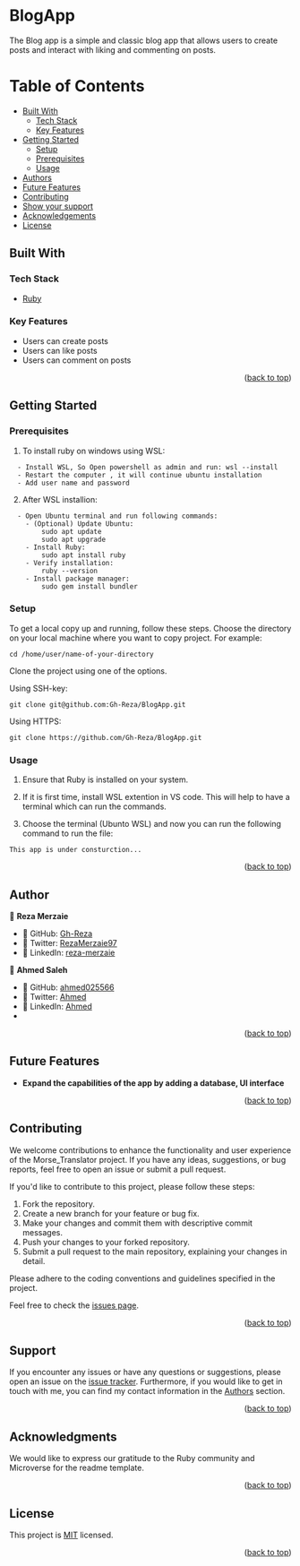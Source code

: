 # <a name="about-project"> BlogApp</a>

The Blog app is a simple and classic blog app that allows users to create posts and interact with liking and commenting on posts.

<!-- TABLE OF CONTENTS -->

# Table of Contents

- [Built With](#built-with)
  - [Tech Stack](#tech-stack)
  - [Key Features](#key-features)
- [Getting Started](#getting-started)
  - [Setup](#setup)
  - [Prerequisites](#prerequisites)
  - [Usage](#usage)
- [Authors](#authors)
- [Future Features](#future-features)
- [Contributing](#contributing)
- [Show your support](#support)
- [Acknowledgements](#acknowledgements)
- [License](#license)

## Built With <a name="built-with"></a>

### Tech Stack <a name="tech-stack"></a>

  <ul>
    <li><a href="https://www.ruby-lang.org/en/">Ruby</a></li>
  </ul>

<!-- Features -->

### Key Features <a name="key-features"></a>
  - Users can create posts
  - Users can like posts
  - Users can comment on posts

<p align="right">(<a href="#readme-top">back to top</a>)</p>

<!-- LIVE DEMO

## Live Demo <a name="live-demo"></a>

> Add a link to your deployed project.

- [Live Demo Link]()

<p align="right">(<a href="#readme-top">back to top</a>)</p>
-->

<!-- GETTING STARTED -->

## Getting Started <a name="getting-started"></a>

### Prerequisites

1. To install ruby on windows using WSL:
```
  - Install WSL, So Open powershell as admin and run: wsl --install
  - Restart the computer , it will continue ubuntu installation
  - Add user name and password
```

2. After WSL installion:
```
  - Open Ubuntu terminal and run following commands:
    - (Optional) Update Ubuntu: 
        sudo apt update
        sudo apt upgrade
    - Install Ruby:
        sudo apt install ruby
    - Verify installation:
        ruby --version
    - Install package manager:
        sudo gem install bundler
```

### Setup

To get a local copy up and running, follow these steps.
Choose the directory on your local machine where you want to copy project. For example:

```
cd /home/user/name-of-your-directory
```

Clone the project using one of the options.

Using SSH-key:

```
git clone git@github.com:Gh-Reza/BlogApp.git
```

Using HTTPS:

```
git clone https://github.com/Gh-Reza/BlogApp.git
```

### Usage

1. Ensure that Ruby is installed on your system.

2. If it is first time, install WSL extention in VS code. This will help to have a terminal which can run the commands.

3. Choose the terminal (Ubunto WSL) and now you can run the following command to run the file:

```
This app is under consturction...
```

<p align="right">(<a href="#readme-top">back to top</a>)</p>

<!-- AUTHORS -->
## Author <a name="author"></a>
👤 **Reza Merzaie**

- 👤 GitHub:   [Gh-Reza](https://github.com/Gh-Reza)
- 👤 Twitter:  [RezaMerzaie97](https://twitter.com/RezaMerzaie97)
- 👤 LinkedIn: [reza-merzaie](https://www.linkedin.com/in/reza-merzaie)

👤 **Ahmed Saleh**

- 👤 GitHub:   [ahmed025566](https://github.com/ahmed025566)
- 👤 Twitter:  [Ahmed](https://twitter.com/)
- 👤 LinkedIn: [Ahmed](https://www.linkedin.com/)
- 
<p align="right">(<a href="#readme-top">back to top</a>)</p>

<!-- FUTURE FEATURES -->

## Future Features <a name="future-features"></a>

- **Expand the capabilities of the app by adding a database, UI interface**

<p align="right">(<a href="#readme-top">back to top</a>)</p>

<!-- CONTRIBUTING -->

## Contributing <a name="contributing"></a>

We welcome contributions to enhance the functionality and user experience of the Morse_Translator project. If you have any ideas, suggestions, or bug reports, feel free to open an issue or submit a pull request.

If you'd like to contribute to this project, please follow these steps:

1. Fork the repository.
2. Create a new branch for your feature or bug fix.
3. Make your changes and commit them with descriptive commit messages.
4. Push your changes to your forked repository.
5. Submit a pull request to the main repository, explaining your changes in detail.

Please adhere to the coding conventions and guidelines specified in the project.

Feel free to check the [issues page](https://github.com/Gh-Reza/BlogApp/issues).

<p align="right">(<a href="#readme-top">back to top</a>)</p>

<!-- SUPPORT -->

## Support <a name="support"></a>

If you encounter any issues or have any questions or suggestions, please open an issue on the [issue tracker](https://github.com/Gh-Reza/BlogApp/issues).
Furthermore, if you would like to get in touch with me, you can find my contact information in the <a href="#authors">Authors</a> section.

<p align="right">(<a href="#readme-top">back to top</a>)</p>

<!-- ACKNOWLEDGEMENTS -->

## Acknowledgments <a name="acknowledgements"></a>

We would like to express our gratitude to the Ruby community and Microverse for the readme template.

<p align="right">(<a href="#readme-top">back to top</a>)</p>

<!-- LICENSE -->

## License <a name="license"></a>

This project is [MIT](./LICENSE) licensed.

<p align="right">(<a href="#readme-top">back to top</a>)</p>
